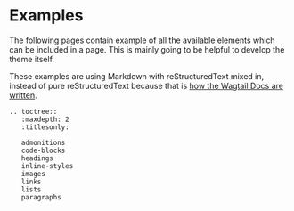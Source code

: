 # Examples

The following pages contain example of all the available elements which can be included in a page.
This is mainly going to be helpful to develop the theme itself.

These examples are using Markdown with reStructuredText mixed in, instead of pure reStructuredText because that is [how the Wagtail Docs are written](https://github.com/wagtail/wagtail/blob/main/docs/contributing/documentation_guidelines.md).


```eval_rst
.. toctree::
   :maxdepth: 2
   :titlesonly:

   admonitions
   code-blocks
   headings
   inline-styles
   images
   links
   lists
   paragraphs
```